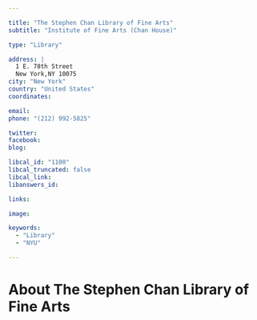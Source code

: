 ```yaml
---

title: "The Stephen Chan Library of Fine Arts"
subtitle: "Institute of Fine Arts (Chan House)"

type: "Library"

address: |
  1 E. 78th Street
  New York,NY 10075
city: "New York"
country: "United States"
coordinates: 

email: 
phone: "(212) 992-5825"

twitter: 
facebook: 
blog:

libcal_id: "1100"
libcal_truncated: false
libcal_link: 
libanswers_id: 

links:

image: 

keywords:
  - "Library"
  - "NYU"

---
```


# About The Stephen Chan Library of Fine Arts


